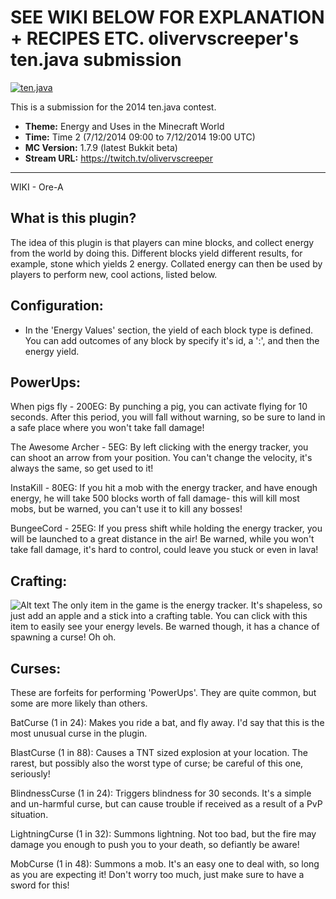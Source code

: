 SEE WIKI BELOW FOR EXPLANATION + RECIPES ETC.
olivervscreeper's ten.java submission
==============================


[![ten.java](https://cdn.mediacru.sh/hu4CJqRD7AiB.svg)](https://tenjava.com/)

This is a submission for the 2014 ten.java contest.

- __Theme:__ Energy and Uses in the Minecraft World
- __Time:__ Time 2 (7/12/2014 09:00 to 7/12/2014 19:00 UTC)
- __MC Version:__ 1.7.9 (latest Bukkit beta)
- __Stream URL:__ https://twitch.tv/olivervscreeper

<!-- put chosen theme above -->

---------------------------------------
WIKI - Ore-A

What is this plugin?
---------------------
The idea of this plugin is that players can mine blocks, and collect energy
from the world by doing this. Different blocks yield different results,
for example, stone which yields 2 energy. Collated energy can then be used
by players to perform new, cool actions, listed below.

Configuration:
---------------
- In the 'Energy Values' section, the yield of each block type is defined.
You can add outcomes of any block by specify it's id, a ':', and then
the energy yield.

PowerUps:
--------------

When pigs fly - 200EG:
By punching a pig, you can activate flying for 10 seconds. After this period,
you will fall without warning, so be sure to land in a safe place where
you won't take fall damage!

The Awesome Archer - 5EG:
By left clicking with the energy tracker, you can shoot an arrow from your
position. You can't change the velocity, it's always the same, so get used
to it!

InstaKill - 80EG:
If you hit a mob with the energy tracker, and have enough energy, he will
take 500 blocks worth of fall damage- this will kill most mobs, but be
warned, you can't use it to kill any bosses!

BungeeCord - 25EG:
If you press shift while holding the energy tracker, you will be launched
to a great distance in the air! Be warned, while you won't take fall
damage, it's hard to control, could leave you stuck or even in lava!


Crafting:
----------
![Alt text](http://puu.sh/a8eYx/aa6d9848f5.png "Crafting Recipe")
The only item in the game is the energy tracker. It's shapeless, so just
add an apple and a stick into a crafting table. You can click with this
item to easily see your energy levels. Be warned though, it has a chance
of spawning a curse! Oh oh.

Curses:
---------
These are forfeits for performing 'PowerUps'. They are quite common, but
some are more likely than others.

BatCurse (1 in 24):
Makes you ride a bat, and fly away. I'd say that this is the most unusual
curse in the plugin.

BlastCurse (1 in 88):
Causes a TNT sized explosion at your location. The rarest, but possibly
also the worst type of curse; be careful of this one, seriously!

BlindnessCurse (1 in 24):
Triggers blindness for 30 seconds. It's a simple and un-harmful curse,
but can cause trouble if received as a result of a PvP situation.

LightningCurse (1 in 32):
Summons lightning. Not too bad, but the fire may damage you enough to
push you to your death, so defiantly be aware!

MobCurse (1 in 48):
Summons a mob. It's an easy one to deal with, so long as you are expecting
it! Don't worry too much, just make sure to have a sword for this!